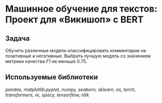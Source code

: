 # Машинное обучение для текстов: Проект для «Викишоп» с BERT

## Задача

Обучить различные модели классифицировать комментарии на позитивные и негативные. Выбрать лучшую модель со значением метрики качества *F1* не меньше 0.75. 

## Используемые библиотеки
*pandas, matplotlib.pyplot, numpy, seaborn, sklearn, os, torch, transformers, re, spacy, tensorflow, nltk*

